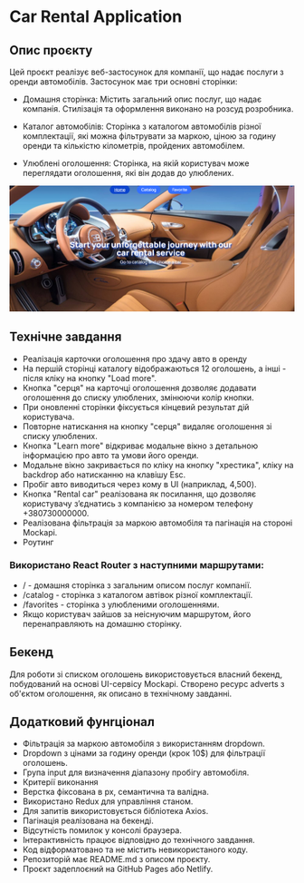 # Car Rental Application

## Опис проєкту

Цей проєкт реалізує веб-застосунок для компанії, що надає послуги з оренди автомобілів. Застосунок має три основні сторінки:

- Домашня сторінка: Містить загальний опис послуг, що надає компанія. Стилізація та оформлення виконано на розсуд розробника.

- Каталог автомобілів: Сторінка з каталогом автомобілів різної комплектації, які можна фільтрувати за маркою, ціною за годину оренди та кількістю кілометрів, пройдених автомобілем.

- Улюблені оголошення: Сторінка, на якій користувач може переглядати оголошення, які він додав до улюблених.

<img src="./forReadMe//home.png" alt="home page" />

## Технічне завдання

- Реалізація карточки оголошення про здачу авто в оренду
- На першій сторінці каталогу відображаються 12 оголошень, а інші - після кліку на кнопку "Load more".
- Кнопка "серця" на карточці оголошення дозволяє додавати оголошення до списку улюблених, змінюючи колір кнопки.
- При оновленні сторінки фіксується кінцевий результат дій користувача.
- Повторне натискання на кнопку "серця" видаляє оголошення зі списку улюблених.
- Кнопка "Learn more" відкриває модальне вікно з детальною інформацією про авто та умови його оренди.
- Модальне вікно закривається по кліку на кнопку "хрестика", кліку на backdrop або натисканню на клавішу Esc.
- Пробіг авто виводиться через кому в UI (наприклад, 4,500).
- Кнопка "Rental car" реалізована як посилання, що дозволяє користувачу зʼєднатись з компанією за номером телефону +380730000000.
- Реалізована фільтрація за маркою автомобіля та пагінація на стороні Mockapi.
- Роутинг

### Використано React Router з наступними маршрутами:

- / - домашня сторінка з загальним описом послуг компанії.
- /catalog - сторінка з каталогом автівок різної комплектації.
- /favorites - сторінка з улюбленими оголошеннями.
- Якщо користувач зайшов за неіснуючим маршрутом, його перенаправляють на домашню сторінку.

## Бекенд

Для роботи зі списком оголошень використовується власний бекенд, побудований на основі UI-сервісу Mockapi. Створено ресурс adverts з об'єктом оголошення, як описано в технічному завданні.

## Додатковий фунrціонал

- Фільтрація за маркою автомобіля з використанням dropdown.
- Dropdown з цінами за годину оренди (крок 10$) для фільтрації оголошень.
- Група input для визначення діапазону пробігу автомобіля.
- Критерії виконання
- Верстка фіксована в рх, семантична та валідна.
- Використано Redux для управління станом.
- Для запитів використовується бібліотека Axios.
- Пагінація реалізована на бекенді.
- Відсутність помилок у консолі браузера.
- Інтерактивність працює відповідно до технічного завдання.
- Код відформатовано та не містить невикористаного коду.
- Репозиторій має README.md з описом проєкту.
- Проєкт задеплоєний на GitHub Pages або Netlify.
